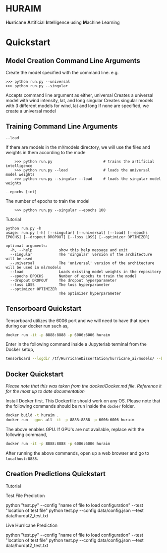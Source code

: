 # HURAIM

**Hur**ricane **A**rtificial **I**ntelligence using **M**achine Learning 

# Quickstart

Model Creation Command Line Arguments
----------------------------

Create the model specified with the command line. e.g.

    >>> python run.py --universal
    >>> python run.py --singular

Accepts command line argument as either,
    universal
        Creates a universal model with wind intensity, lat, and long
    singular
        Creates singular models with 3 different models for wind, lat and long
If none are specified, we create a universal model

Training Command Line Arguments
-------------------------------

`--load`

If there are models in the ml/models directory, we will use the files and weights in them according to the mode

        >>> python run.py                       # trains the artificial intelligence
        >>> python run.py --load                # loads the universal model weights
        >>> python run.py --singular --load     # loads the singular model weights
`--epochs [int]`

The number of epochs to train the model

        >>> python run.py --singular --epochs 100
Tutorial

    python run.py -h
    usage: run.py [-h] [--singular] [--universal] [--load] [--epochs EPOCHS] [--dropout DROPOUT] [--loss LOSS] [--optimizer OPTIMIZER]

    optional arguments:
      -h, --help            show this help message and exit
      --singular            The 'singular' version of the architecture will be used
      --universal           The 'universal' version of the architecture will be used in ml/models
      --load                Loads existing model weights in the repository
      --epochs EPOCHS       Number of epochs to train the model
      --dropout DROPOUT     The dropout hyperparameter
      --loss LOSS           The loss hyperparameter
      --optimizer OPTIMIZER
                            The optimizer hyperparameter
                            
Tensorboard Quickstart
----------------------

Tensorboard utilizes the 6006 port and we will need to have that open during our docker run such as,

```bash
docker run -it -p 8888:8888 -p 6006:6006 huraim
```

Enter in the following command inside a Jupyterlab terminal from the Docker setup,

```bash
tensorboard --logdir /tf/HurricaneDissertation/hurricane_ai/models/ --bind_all
```

## Docker Quickstart

_Please note that this was taken from the docker/Docker.md file. Reference it for the most up to date documentation_


Install Docker first. This Dockerfile should work on any OS. Please note that
the following commands should be run inside the `docker` folder.

```bash
docker build -t huraim .
docker run --gpus all -it -p 8888:8888 -p 6006:6006 huraim
```

The above enables GPU. If GPU's are not available, replace with the following command,
```bash
docker run -it -p 8888:8888 -p 6006:6006 huraim
```

After running the above commands, open up a web browser and go to
`localhost:8888`. 

Creation Predictions Quickstart
----------------------


Tutorial

Test File Prediction

python "test.py" --config "name of file to load configuration" --test "location of test file"
python test.py --config data/config.json --test data/hurdat2_test.txt

Live Hurricane Prediction

python "test.py" --config "name of file to load configuration" --test "location of test file"
python test.py --config data/config.json --test data/hurdat2_test.txt
